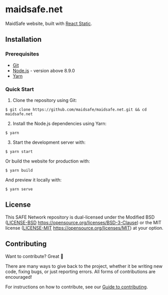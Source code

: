 # maidsafe.net

MaidSafe website, built with [React Static](https://github.com/react-static/react-static).

## Installation

### Prerequisites

* [Git](https://git-scm.com/)
* [Node.js](https://nodejs.org/en/) - version above 8.9.0
* [Yarn](https://yarnpkg.com/lang/en/)

### Quick Start

1. Clone the repository using Git:

```
$ git clone https://github.com/maidsafe/maidsafe.net.git && cd maidsafe.net
```

2. Install the Node.js dependencies using Yarn:

```
$ yarn
```

3. Start the development server with:

```
$ yarn start
```

Or build the website for production with:

```
$ yarn build
```

And preview it locally with:

```
$ yarn serve
```

## License

This SAFE Network repository is dual-licensed under the Modified BSD ([LICENSE-BSD](LICENSE-BSD) https://opensource.org/licenses/BSD-3-Clause) or the MIT license ([LICENSE-MIT](LICENSE-MIT) https://opensource.org/licenses/MIT) at your option.

## Contributing

Want to contribute? Great :tada:

There are many ways to give back to the project, whether it be writing new code, fixing bugs, or just reporting errors. All forms of contributions are encouraged!

For instructions on how to contribute, see our [Guide to contributing](https://github.com/maidsafe/QA/blob/master/CONTRIBUTING.md).
